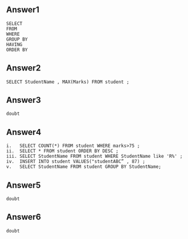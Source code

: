 ## Answer1
```
SELECT
FROM 
WHERE
GROUP BY 
HAVING 
ORDER BY 
```

## Answer2
```
SELECT StudentName , MAX(Marks) FROM student ;
```

## Answer3
```
doubt
```

## Answer4
```
i.   SELECT COUNT(*) FROM student WHERE marks>75 ;
ii.  SELECT * FROM student ORDER BY DESC ;
iii. SELECT StudentName FROM student WHERE StudentName like 'R%' ;
iv.  INSERT INTO student VALUES("studentABC” , 87) ;
v.   SELECT StudentName FROM student GROUP BY StudentName;
```

## Answer5
```
doubt
```

## Answer6
```
doubt
```